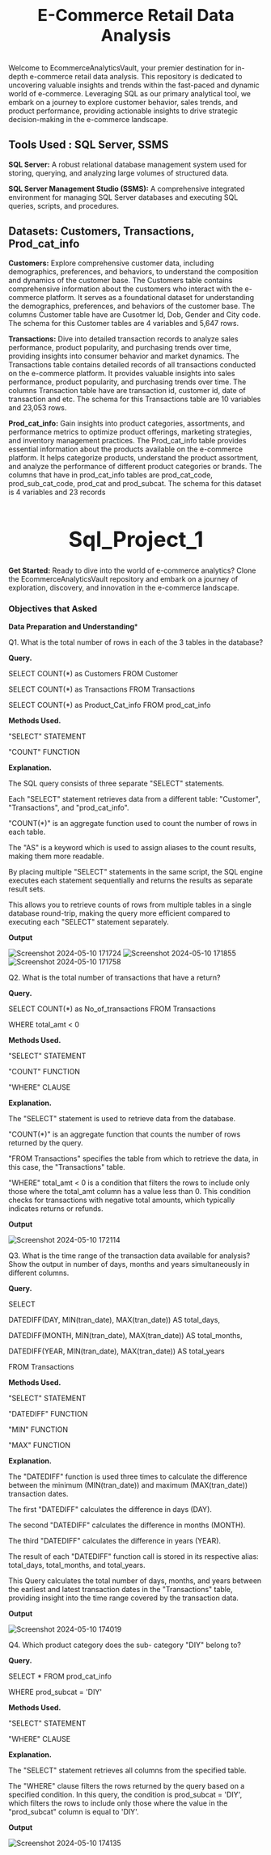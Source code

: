 ### <div align="center"> <h1> E-Commerce Retail Data Analysis </h1> </div>

<p align="center">
  <img src="https://github.com/Swagath123Koyada/EcommerceAnalyticsVault/assets/164196153/ab003609-9321-4762-90e0-83d78fd80023" alt="">
</p>

Welcome to EcommerceAnalyticsVault, your premier destination for in-depth e-commerce retail data analysis. This repository is dedicated to uncovering valuable insights and trends within the fast-paced and dynamic world of e-commerce. Leveraging SQL as our primary analytical tool, we embark on a journey to explore customer behavior, sales trends, and product performance, providing actionable insights to drive strategic decision-making in the e-commerce landscape. 

## Tools Used : SQL Server, SSMS
**SQL Server:** A robust relational database management system used for storing, querying, and analyzing large volumes of structured data.

**SQL Server Management Studio (SSMS):** A comprehensive integrated environment for managing SQL Server databases and executing SQL queries, scripts, and procedures.

## Datasets: Customers, Transactions, Prod_cat_info

**Customers:**
Explore comprehensive customer data, including demographics, preferences, and behaviors, to understand the composition and dynamics of the customer base. The Customers table contains comprehensive information about the customers who interact with the e-commerce platform. It serves as a foundational dataset for understanding the demographics, preferences, and behaviors of the customer base. The columns Customer table have are Cusotmer Id, Dob, Gender and City code. The schema for this Customer tables are 4 variables and 5,647 rows.

**Transactions:**
Dive into detailed transaction records to analyze sales performance, product popularity, and purchasing trends over time, providing insights into consumer behavior and market dynamics. The Transactions table contains detailed records of all transactions conducted on the e-commerce platform. It provides valuable insights into sales performance, product popularity, and purchasing trends over time. The columns Transaction table have are transaction id, customer id, date of transaction and etc. The schema for this Transactions table are 10 variables and 23,053 rows.

**Prod_cat_info:**
Gain insights into product categories, assortments, and performance metrics to optimize product offerings, marketing strategies, and inventory management practices. The Prod_cat_info table provides essential information about the products available on the e-commerce platform. It helps categorize products, understand the product assortment, and analyze the performance of different product categories or brands. The columns that have in prod_cat_info tables are prod_cat_code, prod_sub_cat_code, prod_cat and prod_subcat. The schema for this dataset is 4 variables and 23 records

## <div align="center"> <h1> Sql_Project_1 </h1> </div>

**Get Started:**
Ready to dive into the world of e-commerce analytics? Clone the EcommerceAnalyticsVault repository and embark on a journey of exploration, discovery, and innovation in the e-commerce landscape.

### Objectives that Asked

**Data Preparation and Understanding***

Q1. What is the total number of rows in each of the 3 tables in the database?

**Query.**           

SELECT COUNT(*) as Customers FROM Customer
                  
SELECT COUNT(*) as Transactions FROM Transactions
                  
SELECT COUNT(*) as Product_Cat_info FROM prod_cat_info

**Methods Used.**

"SELECT" STATEMENT
                  
"COUNT"  FUNCTION

**Explanation.**

The SQL query consists of three separate "SELECT" statements.
                  
Each "SELECT" statement retrieves data from a different table: "Customer", "Transactions", and "prod_cat_info".
                  
"COUNT(*)" is an aggregate function used to count the number of rows in each table.
                  
The "AS" is a keyword which is used to assign aliases to the count results, making them more readable.
                  
By placing multiple "SELECT" statements in the same script, the SQL engine executes each statement sequentially and returns the results as separate result sets.
                  
This allows you to retrieve counts of rows from multiple tables in a single database round-trip, making the query more efficient compared to executing each "SELECT" statement separately.

**Output**

![Screenshot 2024-05-10 171724](https://github.com/Swagath123Koyada/EcommerceAnalyticsVault/assets/164196153/a2126eeb-ddcd-4fdd-bb4b-67acaef03c9b)
![Screenshot 2024-05-10 171855](https://github.com/Swagath123Koyada/EcommerceAnalyticsVault/assets/164196153/99936c77-be05-4736-82bf-ad3347ccb4ca)
![Screenshot 2024-05-10 171758](https://github.com/Swagath123Koyada/EcommerceAnalyticsVault/assets/164196153/364d88a3-ed82-4214-839b-71c1e35856cc)

Q2. What is the total number of transactions that have a return?

**Query.**

SELECT COUNT(*) as No_of_transactions FROM Transactions
                  
WHERE total_amt < 0

**Methods Used.**

"SELECT" STATEMENT

"COUNT" FUNCTION
				  
"WHERE" CLAUSE

**Explanation.**

The "SELECT" statement is used to retrieve data from the database.
                  
"COUNT(*)" is an aggregate function that counts the number of rows returned by the query.
                  
"FROM Transactions" specifies the table from which to retrieve the data, in this case, the "Transactions" table.
                  
"WHERE" total_amt < 0 is a condition that filters the rows to include only those where the total_amt column has a value less than 0. This condition checks for transactions with negative total amounts, which typically indicates returns or refunds.

**Output**

![Screenshot 2024-05-10 172114](https://github.com/Swagath123Koyada/EcommerceAnalyticsVault/assets/164196153/6610dfe4-f837-4dca-b095-3911c6019d9a)

Q3. What is the time range of the transaction data available for analysis? Show the output in number of days, months and years simultaneously in different columns.

**Query.**

SELECT
                 
DATEDIFF(DAY, MIN(tran_date), MAX(tran_date)) AS total_days,
                 
DATEDIFF(MONTH, MIN(tran_date), MAX(tran_date)) AS total_months,
                 
DATEDIFF(YEAR, MIN(tran_date), MAX(tran_date)) AS total_years
                 
FROM Transactions

**Methods Used.**

"SELECT" STATEMENT
                 
"DATEDIFF" FUNCTION
				 
"MIN" FUNCTION
				 
"MAX" FUNCTION

**Explanation.**

The "DATEDIFF" function is used three times to calculate the difference between the minimum (MIN(tran_date)) and maximum (MAX(tran_date)) transaction dates.
                 
The first "DATEDIFF" calculates the difference in days (DAY).
                 
The second "DATEDIFF" calculates the difference in months (MONTH).
                 
The third "DATEDIFF" calculates the difference in years (YEAR).
                 
The result of each "DATEDIFF" function call is stored in its respective alias: total_days, total_months, and total_years.
				 
This Query calculates the total number of days, months, and years between the earliest and latest transaction dates in the "Transactions" table, providing insight into the time range covered by the transaction data.

**Output**

![Screenshot 2024-05-10 174019](https://github.com/Swagath123Koyada/EcommerceAnalyticsVault/assets/164196153/4582083f-573d-47a8-a80d-e08953a7a394)

Q4. Which product category does the sub- category "DIY" belong to?

**Query.**

SELECT * FROM prod_cat_info
		         
WHERE prod_subcat = 'DIY'

**Methods Used.**

"SELECT" STATEMENT
                 
"WHERE" CLAUSE

**Explanation.**

The "SELECT" statement retrieves all columns from the specified table.
                 
The "WHERE" clause filters the rows returned by the query based on a specified condition. In this query, the condition is prod_subcat = 'DIY', which filters the rows to include only those where the value in the "prod_subcat" column is equal to 'DIY'.

**Output**

![Screenshot 2024-05-10 174135](https://github.com/Swagath123Koyada/EcommerceAnalyticsVault/assets/164196153/fef3eedc-9c43-455f-83cd-2a612144d695)









































































































